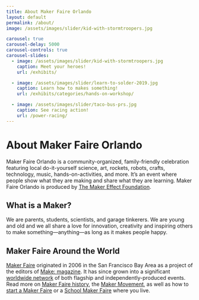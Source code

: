 ```yaml
---
title: About Maker Faire Orlando
layout: default
permalink: /about/
image: /assets/images/slider/kid-with-stormtroopers.jpg  

carousel: true
carousel-delay: 5000
carousel-controls: true
carousel-slides:
  - image: /assets/images/slider/kid-with-stormtroopers.jpg  
    caption: Meet your heroes!
    url: /exhibits/

  - image: /assets/images/slider/learn-to-solder-2019.jpg
    caption: Learn how to makes something!
    url: /exhibits/categories/hands-on-workshop/

  - image: /assets/images/slider/taco-bus-prs.jpg  
    caption: See racing action!
    url: /power-racing/
---
```

<div style="margin-top: 20px"></div>


  <div class="row text-center">
    <div class="title-w-border-y">
      <h1>About Maker Faire Orlando</h1>
    </div>
  </div>
  <div class="row">
    <div class="col-md-10 col-md-offset-1">
    Maker Faire Orlando is a community-organized, family-friendly celebration featuring local do-it-yourself science, art, rockets, robots, crafts, technology, music, hands-on-activities, and more. It’s an event where people show what they are making and share what they are learning. Maker Faire Orlando is produced by <a title="The Maker Effect Foundation" href="http://themakereffect.org/"> The Maker Effect Foundation</a>.
    </div>
  </div>

  <div style="margin-top: 20px"></div>

  <div class="row text-center">
    <div class="title-w-border-y">
    <h2>What is a Maker?</h2>
    </div>
  </div>

  <div class="row">
    <div class="col-md-10 col-md-offset-1">We are parents, students, scientists, and garage tinkerers. We are young and old and we all share a love for innovation, creativity and inspiring others to make something—anything—as long as it makes people happy.</div>
  </div>

  <div style="margin-top: 20px"></div>
  <div class="row text-center">
    <div class="title-w-border-y">
    <h2>Maker Faire Around the World</h2>
    </div>
  </div>
  <div class="row">
    <div class="col-md-10 col-md-offset-1">
      <a href="https://makerfaire.com/">Maker Faire</a> originated in 2006 in the San Francisco Bay Area as a project of the editors of <a href="https://makezine.com/">Make: magazine</a>.  It has since grown into a significant <a href="https://makerfaire.com/map/">worldwide network</a> of both flagship and independently-produced events.  Read more on <a href="https://makerfaire.com/makerfairehistory/">Maker Faire history</a>, the <a href="https://makerfaire.com/maker-movement/">Maker Movement</a>, as well as how to <a href="https://makerfaire.com/global/">start a Maker Faire</a> or a <a href="https://makerfaire.com/global/school/">School Maker Faire</a> where you live.
    </div>
  </div>
  <div style="margin-top: 20px"></div>
